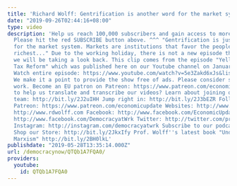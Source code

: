 ```yaml
---
title: 'Richard Wolff: Gentrification is another word for the market system'
date: "2019-09-26T02:44:16+08:00"
type: video
description: 'Help us reach 100,000 subscribers and gain access to more studio time!
  Please hit the red SUBSCRIBE button above. ^^^ "Gentrification is just another word
  for the market system. Markets are institutions that favor the people who are the
  richest..." Due to the working holiday, there is not a new episode this week. Instead,
  we will be taking a look back. This clip comes from the episode "Yellow Vests and
  Tax Reform" which was published here on our Youtube channel on January 27, 2019.
  Watch entire episode: https://www.youtube.com/watch?v=5e3Zakd6xJs&list=PLPJpiw1WYdTMLIyASxEheOVjl1vKkajYj&index=20&t=0s
  We make it a point to provide the show free of ads. Please consider supporting our
  work. Become an EU patron on Patreon: https://www.patreon.com/economicupdate Want
  to help us translate and transcribe our videos? Learn about joining our translation
  team: http://bit.ly/2J2uIHH Jump right in: http://bit.ly/2J3bEZR Follow us ONLINE:
  Patreon: https://www.patreon.com/economicupdate Websites: http://www.democracyatwork.info/econo...
  http://www.rdwolff.com Facebook: http://www.facebook.com/EconomicUpdate http://www.facebook.com/RichardDWolff
  http://www.facebook.com/DemocracyatWrk Twitter: http://twitter.com/profwolff http://twitter.com/democracyatwrk
  Instagram: http://instagram.com/democracyatwrk Subscribe to our podcast: http://economicupdate.libsyn.com
  Shop our Store: http://bit.ly/2JkxIfy Prof. Wolff''s latest book "Understanding
  Marxism" http://bit.ly/2BH0lkL'
publishdate: "2019-05-28T13:35:14.000Z"
url: /democracynow/QTQb1A7FQA0/
providers:
  youtube:
    id: QTQb1A7FQA0
---
```

